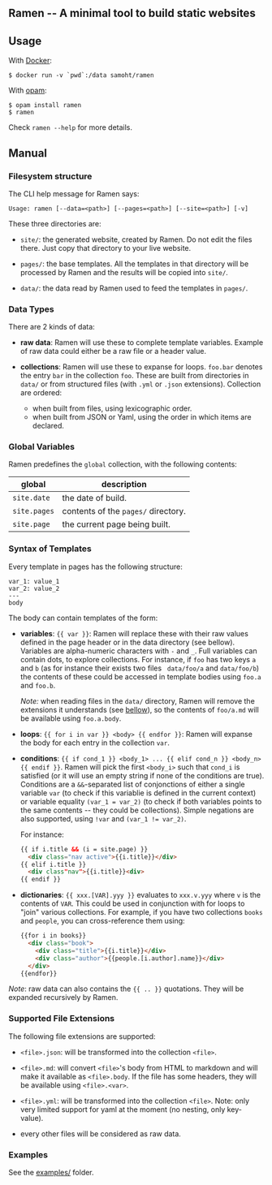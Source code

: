 ## Ramen -- A minimal tool to build static websites

## Usage

With [Docker](https://www.docker.com/):

```
$ docker run -v `pwd`:/data samoht/ramen
```

With [opam](https://opam.ocaml.org):

```
$ opam install ramen
$ ramen
```

Check `ramen --help` for more details.

## Manual

### Filesystem structure

The CLI help message for Ramen says:

```
Usage: ramen [--data=<path>] [--pages=<path>] [--site=<path>] [-v]
```

These three directories are:

- `site/`: the generated website, created by Ramen. Do not edit the files
  there. Just copy that directory to your live website.

- `pages/`: the base templates. All the templates in that directory
  will be processed by Ramen and the results will be copied into `site/`.

- `data/`: the data read by Ramen used to feed the templates in `pages/`.

### Data Types

There are 2 kinds of data:

- **raw data**: Ramen will use these to complete template variables. Example of
  raw data could either be a raw file or a header value.

- **collections**: Ramen will use these to expanse for loops. `foo.bar` denotes
  the entry `bar` in the collection `foo`. These are built from directories
  in `data/` or from structured files (with `.yml` or `.json` extensions).
  Collection are ordered:
  - when built from files, using lexicographic order.
  - when built from JSON or Yaml, using the order in which items are declared.

### Global Variables

Ramen predefines the `global` collection, with the following contents:

| global | description |
|--------|-------------|
| `site.date`  | the date of build. |
| `site.pages`| contents of the `pages/` directory. |
| `site.page` | the current page being built. |

### Syntax of Templates

Every template in pages has the following structure:

```
var_1: value_1
var_2: value_2
---
body
```

The body can contain templates of the form:

- **variables**: `{{ var }}`: Ramen will replace these with their raw
  values defined in the page header or in the data directory (see
  bellow). Variables are alpha-numeric characters with `-` and `_`.
  Full variables can contain dots, to explore collections. For instance,
  if `foo` has two keys `a` and `b` (as for instance their exists two files `
  data/foo/a` and  `data/foo/b`) the contents of these could be
  accessed in template bodies using `foo.a` and `foo.b`.

  _Note:_ when reading files in the `data/` directory, Ramen will
  remove the extensions it understands (see
  [bellow](https://github.com/samoht/ramen#supported-file-extensions)),
  so the contents of `foo/a.md` will be available using `foo.a.body`.

- **loops**: `{{ for i in var }} <body> {{ endfor }}`: Ramen will
  expanse the body for each entry in the collection `var`.

- **conditions**: `{{ if cond_1 }} <body_1> ... {{ elif cond_n }} <body_n> {{
  endif }}`. Ramen will pick the first `<body_i>` such that `cond_i` is
  satisfied (or it will use an empty string if none of the conditions
  are true). Conditions are a `&&`-separated list of conjonctions of
  either a single variable `var` (to check if this variablie is
  defined in the current context) or variable equality `(var_1 = var_2)`
  (to check if both variables points to the same contents -- they
  could be collections). Simple negations are also supported,
  using `!var` and `(var_1 != var_2)`.

  For instance:

  ```html
  {{ if i.title && (i = site.page) }}
    <div class="nav active">{{i.title}}</div>
  {{ elif i.title }}
    <div class"nav">{{i.title}}<div>
  {{ endif }}
  ```

- **dictionaries**: `{{ xxx.[VAR].yyy }}` evaluates to `xxx.v.yyy`
  where `v` is the contents of `VAR`. This could be used in
  conjunction with for loops to "join" various collections.
  For example, if you have two collections `books` and `people`,
  you can cross-reference them using:
  ````html
  {{for i in books}}
    <div class="book">
      <div class="title">{{i.title}}</div>
      <div class="author">{{people.[i.author].name}}</div>
    </div>
  {{endfor}}
  ````

_Note_: raw data can also contains the `{{ .. }}` quotations. They will be
expanded recursively by Ramen.

### Supported File Extensions

The following file extensions are supported:

- `<file>.json`: will be transformed into the collection `<file>`.

- `<file>.md`: will convert `<file>`'s body from HTML to markdown and will
  make it available as `<file>.body`.
  If the file has some headers, they will be available
  using `<file>.<var>`.

- `<file>.yml`: will be transformed into the collection `<file>`. Note: only
   very limited support for yaml at the moment (no nesting, only key-value).

- every other files will be considered as raw data.

### Examples

See the [examples/](https://github.com/samoht/ramen/tree/master/examples) folder.
